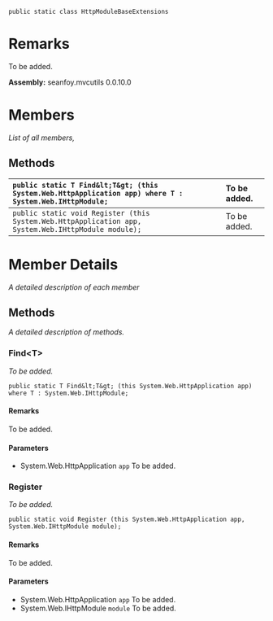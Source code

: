 
```
public static class HttpModuleBaseExtensions
```

# Remarks #
To be added.

**Assembly:** seanfoy.mvcutils 0.0.10.0

# Members #
_List of all members,_


## Methods ##
| `public static T Find&lt;T&gt; (this System.Web.HttpApplication app) where T : System.Web.IHttpModule;`  | To be added. |
|:---------------------------------------------------------------------------------------------------------|:-------------|
| `public static void Register (this System.Web.HttpApplication app, System.Web.IHttpModule module);`      | To be added. |


# Member Details #
_A detailed description of each member_


## Methods ##
_A detailed description of methods._

### Find&lt;T&gt; ###
_To be added._
```
public static T Find&lt;T&gt; (this System.Web.HttpApplication app) where T : System.Web.IHttpModule;
```
#### Remarks ####
To be added.

#### Parameters ####
  * System.Web.HttpApplication `app`  To be added.

### Register ###
_To be added._
```
public static void Register (this System.Web.HttpApplication app, System.Web.IHttpModule module);
```
#### Remarks ####
To be added.

#### Parameters ####
  * System.Web.HttpApplication `app`  To be added.
  * System.Web.IHttpModule `module`  To be added.